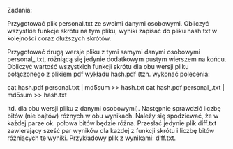 Zadania:

Przygotować plik personal.txt ze swoimi danymi osobowymi. Obliczyć wszystkie funkcje skrótu na tym pliku, 
wyniki zapisać do pliku hash.txt w kolejności coraz dłuższych skrótów.

Przygotować drugą wersje pliku z tymi samymi danymi osobowymi personal_.txt, różniącą się jedynie dodatkowym pustym wierszem na końcu. 
Obliczyć wartość wszystkich funkcji skrótu dla obu wersji pliku połączonego z plikiem pdf wykładu hash.pdf (tzn. wykonać polecenia:

cat hash.pdf personal.txt | md5sum >> hash.txt
cat hash.pdf personal_.txt | md5sum >> hash.txt

itd. dla obu wersji pliku z danymi osobowymi). Następnie sprawdzić liczbę bitów (nie bajtów) różnych w obu wynikach. 
Należy się spodziewać, że w każdej parze ok. połowa bitów będzie różna. Przesłać jedynie plik diff.txt zawierający sześć par wyników
dla każdej z funkcji skrótu i liczbę bitów różniących te wyniki.
Przykładowy plik z wynikami: diff.txt.
